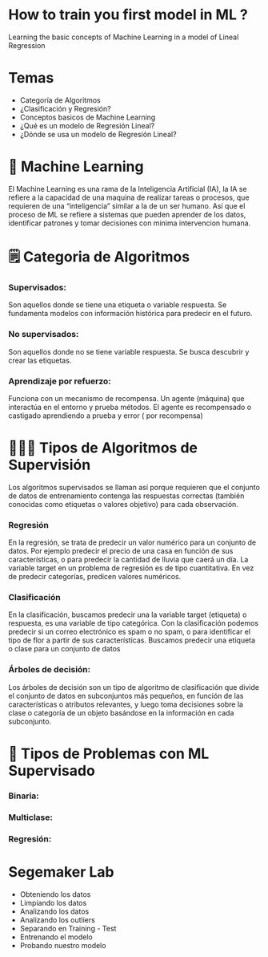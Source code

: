 # How to train you first model in ML ?

Learning the basic concepts of Machine Learning in a model of Lineal Regression

# Temas

* Categoría de Algoritmos
* ¿Clasificación y Regresión?
* Conceptos basicos de Machine Learning
* ¿Qué es un modelo de Regresión Lineal?
* ¿Dónde se usa un modelo de Regresión Lineal?

# 🧠 Machine Learning

El Machine Learning es una rama de la Inteligencia Artificial (IA), la IA se refiere a la capacidad de una maquina de realizar tareas o procesos, que requieren de una “inteligencia” similar a la de un ser humano. Asi que el proceso de ML se refiere a sistemas que pueden aprender de los datos, identificar patrones y tomar decisiones con minima intervencion humana.

# :spiral_notepad: Categoria de Algoritmos

### **Supervisados:** 

Son aquellos donde se tiene una etiqueta o variable respuesta. Se fundamenta modelos con información histórica para predecir en el futuro. 

### **No supervisados:** 

Son aquellos donde no se tiene variable respuesta. Se busca descubrir y crear las etiquetas.

### **Aprendizaje por refuerzo:** 

Funciona con un mecanismo de recompensa. Un agente (máquina) que interactúa en el entorno y prueba métodos. El agente es recompensado o castigado aprendiendo a prueba y error ( por recompensa)

# 👨🏻‍💻 Tipos de Algoritmos de Supervisión

Los algoritmos supervisados se llaman así porque requieren que el conjunto de datos de entrenamiento contenga las respuestas correctas (también conocidas como etiquetas o valores objetivo) para cada observación. 

### Regresión

En la regresión, se trata de predecir un valor numérico para un conjunto de datos. Por ejemplo predecir el precio de una casa en función de sus características, o para predecir la cantidad de lluvia que caerá un día. La variable target en un problema de regresión es de tipo cuantitativa. En vez de predecir categorías, predicen valores numéricos. 

### Clasificación

En la clasificación, buscamos predecir una la variable target (etiqueta) o respuesta, es una variable de tipo categórica. Con la clasificación podemos predecir si un correo electrónico es spam o no spam, o para identificar el tipo de flor a partir de sus características. Buscamos predecir una etiqueta o clase para un conjunto de datos

### Árboles de decisión:

Los árboles de decisión son un tipo de algoritmo de clasificación que divide el conjunto de datos en subconjuntos más pequeños, en función de las características o atributos relevantes, y luego toma decisiones sobre la clase o categoría de un objeto basándose en la información en cada subconjunto.


# 🎲 Tipos de Problemas con ML Supervisado

### Binaria:

### Multiclase:

### Regresión:






# Segemaker Lab

* Obteniendo los datos
* Limpiando los datos
* Analizando los datos
* Analizando los outliers
* Separando en Training - Test
* Entrenando el modelo
* Probando nuestro modelo
